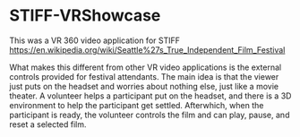 # STIFF-VRShowcase
This was a VR 360 video application for STIFF 
https://en.wikipedia.org/wiki/Seattle%27s_True_Independent_Film_Festival

What makes this different from other VR video applications is the external controls provided for festival attendants.
The main idea is that the viewer just puts on the headset and worries about nothing else, just like a movie theater.
A volunteer helps a participant put on the headset, and there is a 3D environment to help the participant get settled. 
Afterwhich, when the participant is ready, the volunteer controls the film and can play, pause, and reset a selected film.
